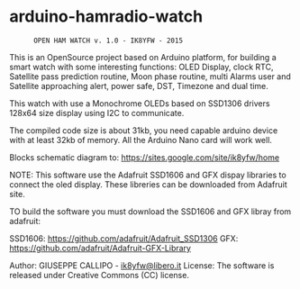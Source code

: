 arduino-hamradio-watch
======================
          OPEN HAM WATCH v. 1.0 - IK8YFW - 2015

This is an OpenSource project based on Arduino platform, for building a smart watch with some
interesting functions: OLED Display, clock RTC, Satellite pass prediction routine, Moon phase 
routine, multi Alarms user and Satellite approaching alert, power safe, DST, Timezone and dual time.

This watch with use a Monochrome OLEDs based on SSD1306 drivers 128x64 size display using I2C 
to communicate.

The compiled code size is about 31kb, you need capable arduino device with at least 32kb of memory.
All the Arduino Nano card will work well.

Blocks schematic diagram to: https://sites.google.com/site/ik8yfw/home

NOTE: This software use the Adafruit SSD1606 and GFX dispay libraries to connect the oled display. 
These libreries can be downloaded from Adafruit site.

TO build the software you must download the SSD1606 and GFX libray from adafruit:

SSD1606: https://github.com/adafruit/Adafruit_SSD1306 GFX: https://github.com/adafruit/Adafruit-GFX-Library

Author: GIUSEPPE CALLIPO - ik8yfw@libero.it License: The software is released under Creative Commons (CC) license.
